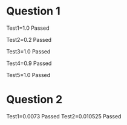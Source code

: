 Question 1 
==========

Test1=1.0 Passed

Test2=0.2 Passed

Test3=1.0 Passed

Test4=0.9 Passed

Test5=1.0 Passed

Question 2
==========

Test1=0.0073 Passed
Test2=0.010525 Passed